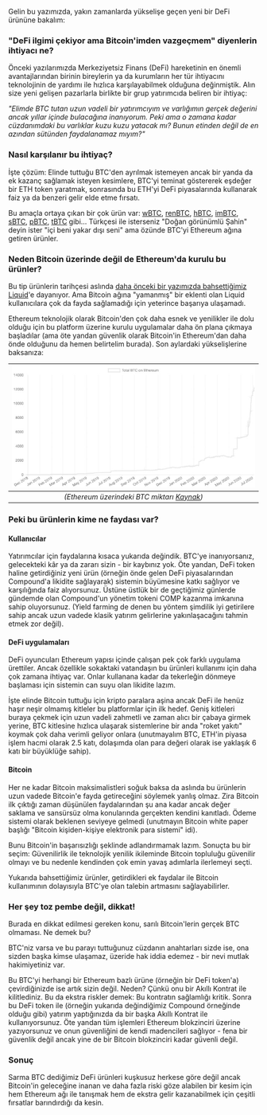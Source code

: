Gelin bu yazımızda, yakın zamanlarda yükselişe geçen yeni bir DeFi ürününe bakalım:

### "DeFi ilgimi çekiyor ama Bitcoin'imden vazgeçmem" diyenlerin ihtiyacı ne?
Önceki yazılarımızda Merkeziyetsiz Finans (DeFi) hareketinin en önemli avantajlarından birinin bireylerin ya da kurumların her tür ihtiyacını teknolojinin de yardımı ile hızlıca karşılayabilmek olduğuna değinmiştik. Alın size yeni gelişen pazarlarla birlikte bir grup yatırımcıda beliren bir ihtiyaç:

*"Elimde BTC tutan uzun vadeli bir yatırımcıyım ve varlığımın gerçek değerini ancak yıllar içinde bulacağına inanıyorum. Peki ama o zamana kadar cüzdanımdaki bu varlıklar kuzu kuzu yatacak mı? Bunun etinden değil de en azından sütünden faydalanamaz mıyım?"*

### Nasıl karşılanır bu ihtiyaç?
İşte çözüm: Elinde tuttuğu BTC'den ayrılmak istemeyen ancak bir yanda da ek kazanç sağlamak isteyen kesimlere, BTC'yi teminat göstererek eşdeğer bir ETH token yaratmak, sonrasında bu ETH'yi DeFi piyasalarında kullanarak faiz ya da benzeri gelir elde etme fırsatı. 

Bu amaçla ortaya çıkan bir çok ürün var: [wBTC](https://www.wbtc.network/), [renBTC](https://renproject.io/), [hBTC](https://www.hbtc.finance/), [imBTC](https://tokenlon.im/), [sBTC](https://www.synthetix.io/), [pBTC](https://ptokens.io/), [tBTC](https://tbtc.network/) gibi... Türkçesi ile isterseniz "Doğan görünümlü Şahin" deyin ister "içi beni yakar dışı seni" ama özünde BTC'yi Ethereum ağına getiren ürünler. 

### Neden Bitcoin üzerinde değil de Ethereum'da kurulu bu ürünler?
Bu tip ürünlerin tarihçesi aslında [daha önceki bir yazımızda bahsettiğimiz Liquid](https://medium.com/@turansert/bitcoin-gibi-ama-de%C4%9Fil-liquid-7a6e25778be4)'e dayanıyor. Ama Bitcoin ağına "yamanmış" bir eklenti olan Liquid kullanıcılara çok da fayda sağlamadığı için yeterince başarıya ulaşamadı.

Ethereum teknolojik olarak Bitcoin'den çok daha esnek ve yenilikler ile dolu olduğu için bu platform üzerine kurulu uygulamalar daha ön plana çıkmaya başladılar (ama öte yandan güvenlik olarak Bitcoin'in Ethereum'dan daha önde olduğunu da hemen belirtelim burada). Son aylardaki yükselişlerine baksanıza: 

| ![Ethereum üzerindeki BTC miktarı](/assets/btconethereum-800.jpg)| 
|:--:| 
| *(Ethereum üzerindeki BTC miktarı [Kaynak](https://btconethereum.com))* |

### Peki bu ürünlerin kime ne faydası var?
#### Kullanıcılar 
Yatırımcılar için faydalarına kısaca yukarıda değindik. BTC'ye inanıyorsanız, gelecekteki kâr ya da zararı sizin - bir kaybınız yok. Öte yandan, DeFi token haline getirdiğiniz yeni ürün (örneğin önde gelen DeFi piyasalarından Compound'a likidite sağlayarak) sistemin büyümesine katkı sağlıyor ve karşılığında faiz alıyorsunuz. Üstüne üstlük bir de geçtiğimiz günlerde gündemde olan Compound'un yönetim tokeni COMP kazanma imkanına sahip oluyorsunuz. (Yield farming de denen bu yöntem şimdilik iyi getirilere sahip ancak uzun vadede klasik yatırım gelirlerine yakınlaşacağını tahmin etmek zor değil).

#### DeFi uygulamaları
DeFi oyuncuları Ethereum yapısı içinde çalışan pek çok farklı uygulama ürettiler. Ancak özellikle sokaktaki vatandaşın bu ürünleri kullanımı için daha çok zamana ihtiyaç var. Onlar kullanana kadar da tekerleğin dönmeye başlaması için sistemin can suyu olan likidite lazım. 

İşte elinde Bitcoin tuttuğu için kripto paralara aşina ancak DeFi ile henüz haşır neşir olmamış kitleler bu platformlar için ilk hedef. Geniş kitleleri buraya çekmek için uzun vadeli zahmetli ve zaman alıcı bir çabaya girmek yerine, BTC kitlesine hızlıca ulaşarak sistemlerine bir anda "roket yakıtı" koymak çok daha verimli geliyor onlara (unutmayalım BTC, ETH'in piyasa işlem hacmi olarak 2.5 katı, dolaşımda olan para değeri olarak ise yaklaşık 6 katı bir büyüklüğe sahip). 

#### Bitcoin
Her ne kadar Bitcoin maksimalistleri soğuk baksa da aslında bu ürünlerin uzun vadede Bitcoin'e fayda getireceğini söylemek yanlış olmaz. Zira Bitcoin ilk çıktığı zaman düşünülen faydalarından şu ana kadar ancak değer saklama ve sansürsüz olma konularında gerçekten kendini kanıtladı. Ödeme sistemi olarak beklenen seviyeye gelmedi (unutmayın Bitcoin white paper başlığı "Bitcoin kişiden-kişiye elektronik para sistemi" idi).

Bunu Bitcoin'in başarısızlığı şeklinde adlandırmamak lazım. Sonuçta bu bir seçim: Güvenilirlik ile teknolojik yenilik ikileminde Bitcoin topluluğu güvenilir olmayı ve bu nedenle kendinden çok emin yavaş adımlarla ilerlemeyi seçti.  

Yukarıda bahsettiğimiz ürünler, getirdikleri ek faydalar ile Bitcoin kullanımının  dolayısıyla BTC'ye olan talebin artmasını sağlayabilirler. 

### Her şey toz pembe değil, dikkat!
Burada en dikkat edilmesi gereken konu, sarılı Bitcoin'lerin gerçek BTC olmaması. Ne demek bu?

BTC'niz varsa ve bu parayı tuttuğunuz cüzdanın anahtarları sizde ise, ona sizden başka kimse ulaşamaz, üzeride hak iddia edemez - bir nevi mutlak hakimiyetiniz var.

Bu BTC'yi herhangi bir Ethereum bazlı ürüne (örneğin bir DeFi token'a) çevirdiğinizde ise artık sizin değil. Neden? Çünkü onu bir Akıllı Kontrat ile kilitlediniz. Bu da ekstra riskler demek: Bu kontratın sağlamlığı kritik. Sonra bu DeFi token ile (örneğin yukarıda değindiğimiz Compound örneğinde olduğu gibi) yatırım yaptığınızda da bir başka Akıllı Kontrat ile kullanıyorsunuz. Öte yandan tüm işlemleri Ethereum blokzinciri üzerine yazıyorsunuz ve onun güvenliğini de kendi madencileri sağlıyor - fena bir güvenlik değil ancak yine de bir Bitcoin blokzinciri kadar güvenli değil. 

### Sonuç
Sarma BTC dediğimiz DeFi ürünleri kuşkusuz herkese göre değil ancak Bitcoin'in geleceğine inanan ve daha fazla riski göze alabilen bir kesim için hem Ethereum ağı ile tanışmak hem de ekstra gelir kazanabilmek için çeşitli fırsatlar barındırdığı da kesin. 
